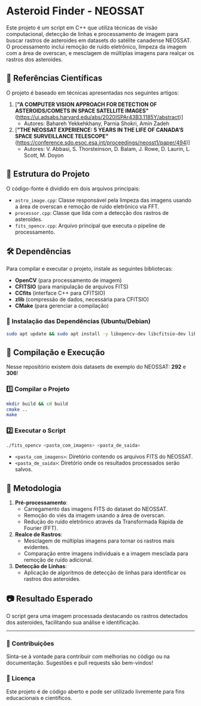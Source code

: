 # Asteroid Finder - NEOSSAT

Este projeto é um script em C++ que utiliza técnicas de visão computacional, detecção de linhas e processamento de imagem para buscar rastros de asteroides em datasets do satélite canadense NEOSSAT. O processamento inclui remoção de ruído eletrônico, limpeza da imagem com a área de overscan, e mesclagem de múltiplas imagens para realçar os rastros dos asteroides.

## 📜 Referências Científicas
O projeto é baseado em técnicas apresentadas nos seguintes artigos:

1. [**"A COMPUTER VISION APPROACH FOR DETECTION OF ASTEROIDS/COMETS IN SPACE SATELLITE IMAGES"**(https://ui.adsabs.harvard.edu/abs/2020ISPAr43B3.1185Y/abstract)]
   - Autores: Bahareh Yekkehkhany, Parnia Shokri, Amin Zadeh
2. [**"THE NEOSSAT EXPERIENCE: 5 YEARS IN THE LIFE OF CANADA’S SPACE SURVEILLANCE TELESCOPE"**(https://conference.sdo.esoc.esa.int/proceedings/neosst1/paper/494)]
   - Autores: V. Abbasi, S. Thorsteinson, D. Balam, J. Rowe, D. Laurin, L. Scott, M. Doyon

## 📂 Estrutura do Projeto
O código-fonte é dividido em dois arquivos principais:

- `astro_image.cpp`: Classe responsável pela limpeza das imagens usando a área de overscan e remoção de ruído eletrônico via FFT.
- `processor.cpp`: Classe que lida com a detecção dos rastros de asteroides.
- `fits_opencv.cpp`: Arquivo principal que executa o pipeline de processamento.

## 🛠️ Dependências
Para compilar e executar o projeto, instale as seguintes bibliotecas:

- **OpenCV** (para processamento de imagem)
- **CFITSIO** (para manipulação de arquivos FITS)
- **CCfits** (interface C++ para CFITSIO)
- **zlib** (compressão de dados, necessária para CFITSIO)
- **CMake** (para gerenciar a compilação)

### 🔧 Instalação das Dependências (Ubuntu/Debian)
```bash
sudo apt update && sudo apt install -y libopencv-dev libcfitsio-dev libccfits-dev zlib1g-dev cmake g++
```

## 🚀 Compilação e Execução

Nesse repositório existem dois datasets de exemplo do NEOSSAT: **292** e **306**!

### 1️⃣ Compilar o Projeto
```bash
mkdir build && cd build
cmake ..
make
```
### 2️⃣ Executar o Script
```bash
./fits_opencv <pasta_com_imagens> <pasta_de_saida>
```
- `<pasta_com_imagens>`: Diretório contendo os arquivos FITS do NEOSSAT.
- `<pasta_de_saida>`: Diretório onde os resultados processados serão salvos.

## 🔬 Metodologia
1. **Pré-processamento**:
   - Carregamento das imagens FITS do dataset do NEOSSAT.
   - Remoção do viés da imagem usando a área de overscan.
   - Redução do ruído eletrônico através da Transformada Rápida de Fourier (FFT).
2. **Realce de Rastros**:
   - Mesclagem de múltiplas imagens para tornar os rastros mais evidentes.
   - Comparação entre imagens individuais e a imagem mesclada para remoção de ruído adicional.
3. **Detecção de Linhas**:
   - Aplicação de algoritmos de detecção de linhas para identificar os rastros dos asteroides.

## 📷 Resultado Esperado
O script gera uma imagem processada destacando os rastros detectados dos asteroides, facilitando sua análise e identificação.

---

### 📌 Contribuições
Sinta-se à vontade para contribuir com melhorias no código ou na documentação. Sugestões e pull requests são bem-vindos!

### 📝 Licença
Este projeto é de código aberto e pode ser utilizado livremente para fins educacionais e científicos.

